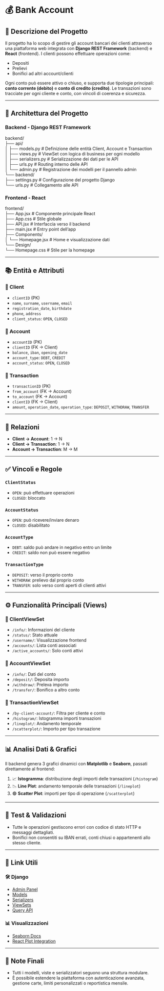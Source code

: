 # 💰 Bank Account

## 📌 Descrizione del Progetto

Il progetto ha lo scopo di gestire gli account bancari dei clienti attraverso una piattaforma web integrata con **Django REST Framework** (backend) e **React** (frontend). I clienti possono effettuare operazioni come:

- Depositi
- Prelievi
- Bonifici ad altri account/clienti

Ogni conto può essere attivo o chiuso, e supporta due tipologie principali: **conto corrente (debito)** e **conto di credito (credito)**. Le transazioni sono tracciate per ogni cliente e conto, con vincoli di coerenza e sicurezza.

---

## 🧱 Architettura del Progetto

### Backend - Django REST Framework

backend/  
├── api/  
│ ├── models.py # Definizione delle entità Client, Account e Transaction  
│ ├── views.py # ViewSet con logica di business per ogni modello  
│ ├── serializers.py # Serializzazione dei dati per le API  
│ ├── urls.py # Routing interno delle API  
│ └── admin.py # Registrazione dei modelli per il pannello admin  
└── backend/  
├── settings.py # Configurazione del progetto Django  
└── urls.py # Collegamento alle API  

### Frontend - React

frontend/  
├── App.jsx # Componente principale React  
├── App.css # Stile globale  
├── API.jsx # Interfaccia verso il backend  
├── main.jsx # Entry point dell’app  
├── Components/  
│ └── Homepage.jsx # Home e visualizzazione dati  
└── Design/  
└── Homepage.css # Stile per la homepage  

---

## 📚 Entità e Attributi

### 🧍 Client
- `clientID` (PK)
- `name`, `surname`, `username`, `email`
- `registration_date`, `birthdate`
- `phone`, `address`
- `client_status`: `OPEN`, `CLOSED`

### 🏦 Account
- `accountID` (PK)
- `clientID` (FK → Client)
- `balance`, `iban`, `opening_date`
- `account_type`: `DEBT`, `CREDIT`
- `account_status`: `OPEN`, `CLOSED`

### 🔁 Transaction
- `transactionID` (PK)
- `from_account` (FK → Account)
- `to_account` (FK → Account)
- `clientID` (FK → Client)
- `amount`, `operation_date`, `operation_type`: `DEPOSIT`, `WITHDRAW`, `TRANSFER`

---

## 🔗 Relazioni

- **Client → Account**: 1 → N
- **Client → Transaction**: 1 → N
- **Account → Transaction**: M → M

---

## ✅ Vincoli e Regole

### `ClientStatus`
- `OPEN`: può effettuare operazioni
- `CLOSED`: bloccato

### `AccountStatus`
- `OPEN`: può ricevere/inviare denaro
- `CLOSED`: disabilitato

### `AccountType`
- `DEBT`: saldo può andare in negativo entro un limite
- `CREDIT`: saldo non può essere negativo

### `TransactionType`
- `DEPOSIT`: verso il proprio conto
- `WITHDRAW`: prelievo dal proprio conto
- `TRANSFER`: solo verso conti aperti di clienti attivi

---

## ⚙️ Funzionalità Principali (Views)

### 🔹 ClientViewSet
- `/info/`: Informazioni del cliente
- `/status/`: Stato attuale
- `/username/`: Visualizzazione frontend
- `/accounts/`: Lista conti associati
- `/active_accounts/`: Solo conti attivi

### 🔹 AccountViewSet
- `/info/`: Dati del conto
- `/deposit/`: Deposita importo
- `/withdraw/`: Preleva importo
- `/transfer/`: Bonifico a altro conto

### 🔹 TransactionViewSet
- `/by-client-account/`: Filtra per cliente e conto
- `/histogram/`: Istogramma importi transazioni
- `/lineplot/`: Andamento temporale
- `/scatterplot/`: Importo per tipo transazione

---

## 📊 Analisi Dati & Grafici

Il backend genera 3 grafici dinamici con **Matplotlib** e **Seaborn**, passati direttamente al frontend:

1. 📈 **Istogramma**: distribuzione degli importi delle transazioni (`/histogram`)
2. 📉 **Line Plot**: andamento temporale delle transazioni (`/lineplot`)
3. 🟢 **Scatter Plot**: importi per tipo di operazione (`/scatterplot`)

---

## 🧪 Test & Validazioni

- Tutte le operazioni gestiscono errori con codice di stato HTTP e messaggi dettagliati.
- Bonifici non consentiti su IBAN errati, conti chiusi o appartenenti allo stesso cliente.

---

## 🔗 Link Utili

### 🛠 Django
- [Admin Panel](https://docs.djangoproject.com/en/5.2/ref/contrib/admin/)
- [Models](https://docs.djangoproject.com/en/5.1/topics/db/models/)
- [Serializers](https://www.django-rest-framework.org/api-guide/serializers/)
- [ViewSets](https://www.django-rest-framework.org/api-guide/viewsets/)
- [Query API](https://docs.djangoproject.com/en/5.2/topics/db/queries/)

### 📊 Visualizzazioni
- [Seaborn Docs](https://seaborn.pydata.org/)
- [React Plot Integration](https://stackoverflow.com/questions/72303450/how-would-i-render-data-from-a-django-model-with-a-react-frontend)

---

## 📎 Note Finali

- Tutti i modelli, viste e serializzatori seguono una struttura modulare.
- È possibile estendere la piattaforma con autenticazione avanzata, gestione carte, limiti personalizzati o reportistica mensile.
